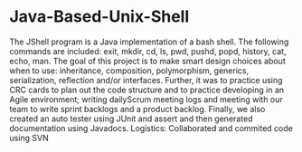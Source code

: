 # Java-Based-Unix-Shell
The JShell program is a Java implementation of a bash shell. The following commands are included: exit, mkdir, cd, ls, pwd, pushd, popd, history, cat, echo, man. The goal of this project is to make smart design choices about when to use: inheritance, composition, polymorphism, generics, serialization, reflection and/or interfaces. Further, it was to practice using CRC cards to plan out the code structure and to practice developing in an Agile environment; writing dailyScrum meeting logs and meeting with our team to write sprint backlogs and a product backlog. Finally, we also created an auto tester using JUnit and assert and then generated documentation using Javadocs. Logistics: Collaborated and commited code using SVN
